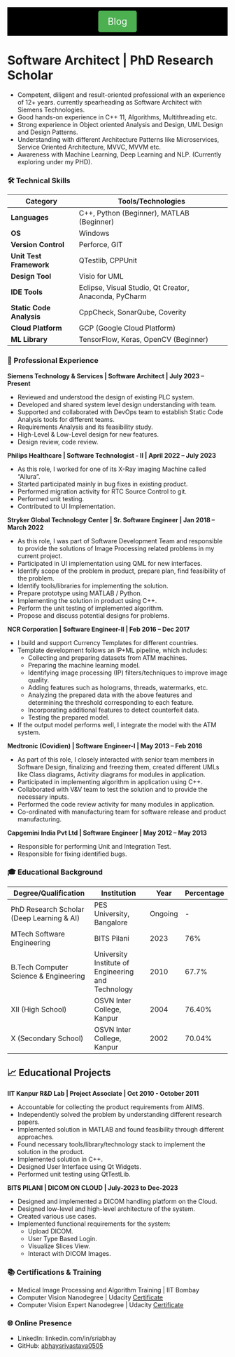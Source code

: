 
<div style="background-color: black; text-align: center; padding: 20px 0; width: 100%;">

  <a href="blogs/blogs" style="color: white; text-decoration: none; font-size: 1.5em; padding: 10px 20px; background-color: #4CAF50; border-radius: 5px; border: 2px solid #4CAF50; box-shadow: 2px 2px 5px rgba(0,0,0,0.3);">
    Blog
  </a>
</div>

#  Software Architect | PhD Research Scholar

-  Competent, diligent and result-oriented professional with an experience of 12+ years. currently spearheading as Software Architect with Siemens Technologies.
-  Good hands-on experience in C++ 11, Algorithms, Multithreading etc. 
-  Strong experience in Object oriented Analysis and Design, UML Design and Design Patterns. 
-  Understanding with different Architecture Patterns like Microservices, Service Oriented Architecture, MVVC, MVVM etc.
-  Awareness with Machine Learning, Deep Learning and NLP. (Currently exploring under my PHD).


### 🛠 Technical Skills

| Category                | Tools/Technologies                          |  
|-------------------------|---------------------------------------------|  
| **Languages**           | C++, Python (Beginner), MATLAB (Beginner)   |  
| **OS**                  | Windows                                     |  
| **Version Control**     | Perforce, GIT                               |  
| **Unit Test Framework** | QTestlib, CPPUnit                           |  
| **Design Tool**         | Visio for UML                               |  
| **IDE Tools**           | Eclipse, Visual Studio, Qt Creator, Anaconda, PyCharm |  
| **Static Code Analysis**| CppCheck, SonarQube, Coverity               |  
| **Cloud Platform**      | GCP (Google Cloud Platform)                 |  
| **ML Library**          | TensorFlow, Keras, OpenCV (Beginner)        |  

### 💼 Professional Experience
**Siemens Technology & Services | Software Architect | July 2023 – Present**

-  Reviewed and understood the design of existing PLC system. 
-  Developed and shared system level design understanding with team. 
-  Supported and collaborated with DevOps team to establish Static Code Analysis tools for different teams.
-  Requirements Analysis and its feasibility study.
-  High-Level & Low-Level design for new features. 
-  Design review, code review. 


**Philips Healthcare | Software Technologist - II | April 2022 – July 2023**
-  As this role, I worked for one of its X-Ray imaging Machine called “Allura”.
-  Started participated mainly in bug fixes in existing product.
-  Performed migration activity for RTC Source Control to git.
-  Performed unit testing.
-  Contributed to UI Implementation. 

**Stryker Global Technology Center | Sr. Software Engineer | Jan 2018 – March 2022**
-  As this role, I was part of Software Development Team and responsible to provide the solutions of Image Processing related problems in my current project. 
-  Participated in UI implementation using QML for new interfaces. 
-  Identify scope of the problem in product, prepare plan, find feasibility of the problem.
-  Identify tools/libraries for implementing the solution. 
-  Prepare prototype using MATLAB / Python. 
-  Implementing the solution in product using C++. 
-  Perform the unit testing of implemented algorithm.
-  Propose and discuss potential designs for problems. 

**NCR Corporation | Software Engineer-II | Feb 2016 – Dec 2017**
- I build and support Currency Templates for different countries.
- Template development follows an IP+ML pipeline, which includes:
  - Collecting and preparing datasets from ATM machines.
  - Preparing the machine learning model.
  - Identifying image processing (IP) filters/techniques to improve image quality.
  - Adding features such as holograms, threads, watermarks, etc.
  - Analyzing the prepared data with the above features and determining the threshold corresponding to each feature.
  - Incorporating additional features to detect counterfeit data.
  - Testing the prepared model.
- If the output model performs well, I integrate the model with the ATM system.

**Medtronic (Covidien) | Software Engineer-I | May 2013 – Feb 2016**
-  As part of this role, I closely interacted with senior team members in Software Design, finalizing and freezing them, created different UMLs like Class diagrams, Activity diagrams for modules in application.  
-  Participated in implementing algorithm in application using C++.
-  Collaborated with V&V team to test the solution and to provide the necessary inputs.
-  Performed the code review activity for many modules in application. 
-  Co-ordinated with manufacturing team for software release and product manufacturing.    

**Capgemini India Pvt Ltd | Software Engineer | May 2012 – May 2013**
-  Responsible for performing Unit and Integration Test.
-  Responsible for fixing identified bugs.

### 🎓 Educational Background

| **Degree/Qualification**                          | **Institution**                                      | **Year** | **Percentage** |
|---------------------------------------------------|------------------------------------------------------|----------|----------------|
| PhD Research Scholar (Deep Learning & AI)         | PES University, Bangalore                            | Ongoing  | -              |
| MTech Software Engineering                        | BITS Pilani                                          | 2023     | 76%            |
| B.Tech Computer Science & Engineering             | University Institute of Engineering and Technology   | 2010     | 67.7%          |
| XII (High School)                                 | OSVN Inter College, Kanpur                           | 2004     | 76.40%         |
| X (Secondary School)                              | OSVN Inter College, Kanpur                           | 2002     | 70.04%         |

## 📈 Educational Projects

**IIT Kanpur R&D Lab | Project Associate | Oct 2010 - October 2011**
- Accountable for collecting the product requirements from AIIMS.  
- Independently solved the problem by understanding different research papers.  
- Implemented solution in MATLAB and found feasibility through different approaches.  
- Found necessary tools/library/technology stack to implement the solution in the product.  
- Implemented solution in C++.  
- Designed User Interface using Qt Widgets.  
- Performed unit testing using QtTestLib.

**BITS PILANI | DICOM ON CLOUD | July-2023 to Dec-2023**
- Designed and implemented a DICOM handling platform on the Cloud.  
- Designed low-level and high-level architecture of the system.  
- Created various use cases.  
- Implemented functional requirements for the system:  
  - Upload DICOM.  
  - User Type Based Login.  
  - Visualize Slices View.  
  - Interact with DICOM Images.

### 📚 Certifications & Training
-  Medical Image Processing and Algorithm Training | IIT Bombay
-  Computer Vision Nanodegree | Udacity [Certificate](https://confirm.udacity.com/NZMKY2LX)  
-  Computer Vision Expert Nanodegree | Udacity [Certificate](https://confirm.udacity.com/TVANSTHS)  
  

### 🌐 Online Presence
-  LinkedIn: linkedin.com/in/sriabhay
-  GitHub: [abhaysrivastava0505](https://github.com/abhaysrivastav)
